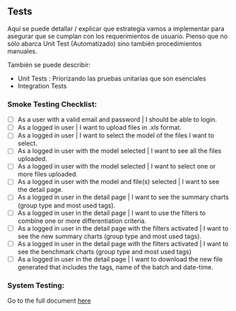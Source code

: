 ## Tests
Aquí se puede detallar / explicar que estrategia vamos a implementar para asegurar que se cumplan con los requerimientos de usuario. Pienso que no sólo abarca Unit Test (Automatizado) sino también procedimientos manuales.

También se puede describir:
* Unit Tests : Priorizando las pruebas unitarias que son esenciales
* Integration Tests

### Smoke Testing Checklist:

- [ ] As a user with a valid email and password | I should be able to login.
- [ ] As a logged in user | I want to upload files in .xls format.
- [ ] As a logged in user | I want to select the model of the files I want to select.
- [ ] As a logged in user with the model selected | I want to see all the files uploaded.
- [ ] As a logged in user with the model selected | I want to select one or more files uploaded.
- [ ] As a logged in user with the model and file(s) selected | I want to see the detail page.
- [ ] As a logged in user in the detail page | I want to see the summary charts (group type and most used tags).
- [ ] As a logged in user in the detail page | I want to use the filters to combine one or more differentiation criteria.
- [ ] As a logged in user in the detail page with the filters activated | I want to see the new summary charts (group type and most used tags).
- [ ] As a logged in user in the detail page with the filters activated | I want to see the benchmark charts (group type and most used tags)
- [ ] As a logged in user in the detail page | I want to download the new file generated that includes the tags, name of the batch and date-time.

### System Testing:
Go to the full document [here](https://docs.google.com/spreadsheets/d/1JfBYyEU9d8gR6bLVPJuSZH48eSpFpgiDtRNKdO-v5DQ/edit?usp=sharing)